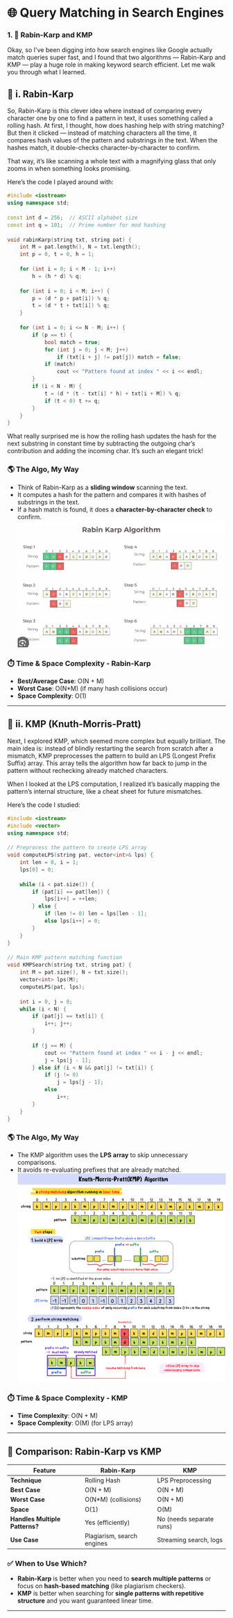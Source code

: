 # 🌐 Query Matching in Search Engines

### 1. 🧠 Rabin-Karp and KMP
Okay, so I've been digging into how search engines like Google actually match queries super fast, and I found that two algorithms — Rabin-Karp and KMP — play a huge role in making keyword search efficient. Let me walk you through what I learned.



## 📌 i. Rabin-Karp  
So, Rabin-Karp is this clever idea where instead of comparing every character one by one to find a pattern in text, it uses something called a rolling hash. At first, I thought, how does hashing help with string matching? But then it clicked — instead of matching characters all the time, it compares hash values of the pattern and substrings in the text. When the hashes match, it double-checks character-by-character to confirm.

That way, it’s like scanning a whole text with a magnifying glass that only zooms in when something looks promising.

Here’s the code I played around with:



```cpp
#include <iostream>
using namespace std;

const int d = 256;  // ASCII alphabet size
const int q = 101;  // Prime number for mod hashing

void rabinKarp(string txt, string pat) {
    int M = pat.length(), N = txt.length();
    int p = 0, t = 0, h = 1;

    for (int i = 0; i < M - 1; i++)
        h = (h * d) % q;

    for (int i = 0; i < M; i++) {
        p = (d * p + pat[i]) % q;
        t = (d * t + txt[i]) % q;
    }

    for (int i = 0; i <= N - M; i++) {
        if (p == t) {
            bool match = true;
            for (int j = 0; j < M; j++)
                if (txt[i + j] != pat[j]) match = false;
            if (match)
                cout << "Pattern found at index " << i << endl;
        }
        if (i < N - M) {
            t = (d * (t - txt[i] * h) + txt[i + M]) % q;
            if (t < 0) t += q;
        }
    }
}
```
What really surprised me is how the rolling hash updates the hash for the next substring in constant time by subtracting the outgoing char’s contribution and adding the incoming char. It’s such an elegant trick!

### 🌎 The Algo, My Way

- Think of Rabin-Karp as a **sliding window** scanning the text.
- It computes a hash for the pattern and compares it with hashes of substrings in the text.
- If a hash match is found, it does a **character-by-character check** to confirm.
![Alt text](images/rabin_karp.png)



### ⏱️ Time & Space Complexity - Rabin-Karp
- **Best/Average Case**: O(N + M)
- **Worst Case**: O(N*M) (if many hash collisions occur)
- **Space Complexity**: O(1)

---

## 📌 ii. KMP (Knuth-Morris-Pratt)  
Next, I explored KMP, which seemed more complex but equally brilliant. The main idea is: instead of blindly restarting the search from scratch after a mismatch, KMP preprocesses the pattern to build an LPS (Longest Prefix Suffix) array. This array tells the algorithm how far back to jump in the pattern without rechecking already matched characters.

When I looked at the LPS computation, I realized it’s basically mapping the pattern’s internal structure, like a cheat sheet for future mismatches.

Here’s the code I studied:


```cpp
#include <iostream>
#include <vector>
using namespace std;

// Preprocess the pattern to create LPS array
void computeLPS(string pat, vector<int>& lps) {
    int len = 0, i = 1;
    lps[0] = 0;

    while (i < pat.size()) {
        if (pat[i] == pat[len]) {
            lps[i++] = ++len;
        } else {
            if (len != 0) len = lps[len - 1];
            else lps[i++] = 0;
        }
    }
}

// Main KMP pattern matching function
void KMPSearch(string txt, string pat) {
    int M = pat.size(), N = txt.size();
    vector<int> lps(M);
    computeLPS(pat, lps);

    int i = 0, j = 0;
    while (i < N) {
        if (pat[j] == txt[i]) {
            i++; j++;
        }

        if (j == M) {
            cout << "Pattern found at index " << i - j << endl;
            j = lps[j - 1];
        } else if (i < N && pat[j] != txt[i]) {
            if (j != 0)
                j = lps[j - 1];
            else
                i++;
        }
    }
}
```

### 🌎 The Algo, My Way

- The KMP algorithm uses the **LPS array** to skip unnecessary comparisons.
- It avoids re-evaluating prefixes that are already matched.
![Alt text](images/KMP.png)



### ⏱️ Time & Space Complexity - KMP
- **Time Complexity**: O(N + M)
- **Space Complexity**: O(M) (for LPS array)

---

## 🔄 Comparison: Rabin-Karp vs KMP

| Feature              | Rabin-Karp            | KMP                      |
|---------------------|------------------------|---------------------------|
| **Technique**        | Rolling Hash           | LPS Preprocessing         |
| **Best Case**        | O(N + M)               | O(N + M)                  |
| **Worst Case**       | O(N*M) (collisions)    | O(N + M)                  |
| **Space**            | O(1)                   | O(M)                      |
| **Handles Multiple Patterns?** | Yes (efficiently) | No (needs separate runs) |
| **Use Case**         | Plagiarism, search engines | Streaming search, logs |

### ✅ When to Use Which?
- **Rabin-Karp** is better when you need to **search multiple patterns** or focus on **hash-based matching** (like plagiarism checkers).
- **KMP** is better when searching for **single patterns with repetitive structure** and you want guaranteed linear time.

---
